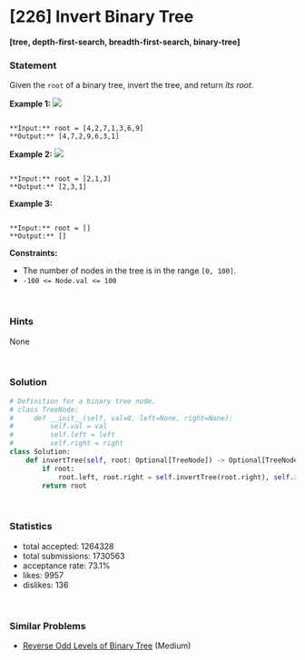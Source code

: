 # [226] Invert Binary Tree

**[tree, depth-first-search, breadth-first-search, binary-tree]**

### Statement

Given the `root` of a binary tree, invert the tree, and return *its root*.


**Example 1:**
![](https://assets.leetcode.com/uploads/2021/03/14/invert1-tree.jpg)

```

**Input:** root = [4,2,7,1,3,6,9]
**Output:** [4,7,2,9,6,3,1]

```

**Example 2:**
![](https://assets.leetcode.com/uploads/2021/03/14/invert2-tree.jpg)

```

**Input:** root = [2,1,3]
**Output:** [2,3,1]

```

**Example 3:**

```

**Input:** root = []
**Output:** []

```

**Constraints:**
* The number of nodes in the tree is in the range `[0, 100]`.
* `-100 <= Node.val <= 100`


<br>

### Hints

None

<br>

### Solution

```py
# Definition for a binary tree node.
# class TreeNode:
#     def __init__(self, val=0, left=None, right=None):
#         self.val = val
#         self.left = left
#         self.right = right
class Solution:
    def invertTree(self, root: Optional[TreeNode]) -> Optional[TreeNode]:
        if root:
            root.left, root.right = self.invertTree(root.right), self.invertTree(root.left)
        return root
```

<br>

### Statistics

- total accepted: 1264328
- total submissions: 1730563
- acceptance rate: 73.1%
- likes: 9957
- dislikes: 136

<br>

### Similar Problems

- [Reverse Odd Levels of Binary Tree](https://leetcode.com/problems/reverse-odd-levels-of-binary-tree) (Medium)
